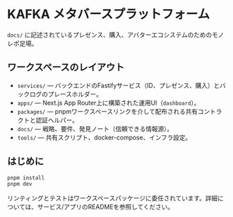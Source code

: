 # KAFKA メタバースプラットフォーム

`docs/` に記述されているプレゼンス、購入、アバターエコシステムのためのモノレポ足場。

## ワークスペースのレイアウト

- `services/` — バックエンドのFastifyサービス（ID、プレゼンス、購入）とバックログのプレースホルダー。
- `apps/` — Next.js App Router上に構築された運用UI（`dashboard`）。
- `packages/` — pnpmワークスペースリンクを介して配布される共有コントラクトと認証ヘルパー。
- `docs/` — 戦略、要件、発見ノート（信頼できる情報源）。
- `tools/` — 共有スクリプト、docker-compose、インフラ設定。

## はじめに

```sh
pnpm install
pnpm dev
```

リンティングとテストはワークスペースパッケージに委任されています。詳細については、サービス/アプリのREADMEを参照してください。